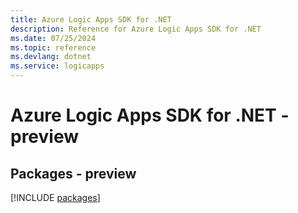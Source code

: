 ```yaml
---
title: Azure Logic Apps SDK for .NET
description: Reference for Azure Logic Apps SDK for .NET
ms.date: 07/25/2024
ms.topic: reference
ms.devlang: dotnet
ms.service: logicapps
---
```

# Azure Logic Apps SDK for .NET - preview
## Packages - preview
[!INCLUDE [packages](logic-apps-index.md)]